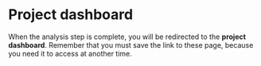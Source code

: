 # Project dashboard

When the analysis step is complete, you will be redirected to the **project dashboard**. Remember that you must save the link to these page, because you need it to access at another time.
